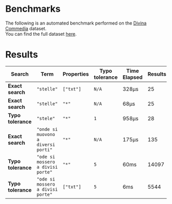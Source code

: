 
# Benchmarks

The following is an automated benchmark performed on the [Divina Commedia](https://en.wikipedia.org/wiki/Divina_Commedia) dataset. <br />
You can find the full dataset [here](https://github.com/nearform/lyra/blob/main/packages/benchmarks/dataset/divinaCommedia.json).

# Results


| Search             | Term                                  | Properties | Typo tolerance | Time Elapsed  | Results     |
|--------------------|---------------------------------------|------------|----------------|---------------|-------------|
| **Exact search**   | `"stelle"`                          | `["txt"]`| `N/A`        | 328μs | 25 |
| **Exact search**   | `"stelle"`                          | `"*"`    | `N/A`        | 68μs | 25 |
| **Typo tolerance** | `"stele"`                           | `"*"`    | `1`          | 958μs | 28 | 
| **Exact search**   | `"onde si muovono a diversi porti"` | `"*"`    | `N/A`        | 175μs | 135 | 
| **Typo tolerance** | `"ode si mossero a divisi porte"`   | `"*"`    | `5`          | 60ms | 14097 | 
| **Typo tolerance** | `"ode si mossero a divisi porte"`   | `["txt"]`| `5`          | 6ms | 5544 |


